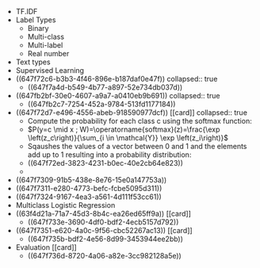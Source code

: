 - TF.IDF
- Label Types
	- Binary
	- Multi-class
	- Multi-label
	- Real number
- Text types
- Supervised Learning
- ((647f72c6-b3b3-4f46-896e-b187daf0e47f))
  collapsed:: true
	- ((647f7a4d-b549-4b77-a897-52e734db037d))
- ((647fb2bf-30e0-4607-a9a7-a0410eb9b691))
  collapsed:: true
	- ((647fb2c7-7254-452a-9784-513fd1177184))
- ((647f72d7-e496-4556-abeb-918590977dcf)) [[card]]
  collapsed:: true
	- Compute the probability for each class c using the softmax function:
	- $P(y=c \mid x ; W)=\operatorname{softmax}(z)=\frac{\exp \left(z_c\right)}{\sum_{i \in \mathcal{Y}} \exp \left(z_i\right)}$
	- Sqaushes the values of a vector between 0 and 1 and the elements add up to 1 resulting into a probability distribution:
	- ((647f72ed-3823-4231-b0ec-40e2cb64e823))
	-
- ((647f7309-91b5-438e-8e76-15e0a147753a))
- ((647f7311-e280-4773-befc-fcbe5095d311))
- ((647f7324-9167-4ea3-a561-4d111f53cc61))
- Multiclass Logistic Regression
- ((63f4d21a-71a7-45d3-8b4c-ea26ed65ff9a)) [[card]]
	- ((647f733e-3690-4df0-bdf2-4ecb5157d792))
- ((647f7351-e620-4a0c-9f56-cbc52267ac13)) [[card]]
	- ((647f735b-bdf2-4e56-8d99-3453944ee2bb))
- Evaluation [[card]]
	- ((647f736d-8720-4a06-a82e-3cc982128a5e))
